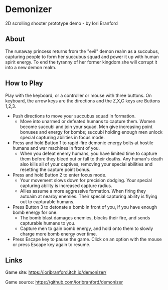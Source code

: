 # Demonizer

2D scrolling shooter prototype demo - by Iori Branford

## About

The runaway princess returns from the "evil" demon realm as a succubus, capturing people to form her succubus squad and power it up with human spirit energy. To end the tyranny of her former kingdom she will corrupt it into a new demon realm.

## How to Play

Play with the keyboard, or a controller or mouse with three buttons. On keyboard, the arrow keys are the directions and the Z,X,C keys are Buttons 1,2,3.

- Push directions to move your succubus squad in formation.
	- Move into unarmed or defeated humans to capture them. Women become succubi and join your squad. Men give increasing point bonuses and energy for bombs; succubi holding enough men unlock special capturing abilities in focus mode.
- Press and hold Button 1 to rapid-fire demonic energy bolts at hostile humans and war machines in front of you.
	- When you defeat enemy humans, you have limited time to capture them before they bleed out or fall to their deaths. Any human's death also kills all of your captives, removing your special abilities and resetting the capture point bonus.
- Press and hold Button 2 to enter focus mode.
	- Your movement slows down for precision dodging. Your special capturing ability is increased capture radius.
	- Allies assume a more aggressive formation. When firing they autoaim at nearby enemies. Their special capturing ability is flying out to capturable humans.
- Press Button 3 to detonate a bomb in front of you, if you have enough bomb energy for one.
	- The bomb blast damages enemies, blocks their fire, and sends capturable humans to you.
	- Capture men to gain bomb energy, and hold onto them to slowly charge more bomb energy over time.
- Press Escape key to pause the game. Click on an option with the mouse or press Escape key again to resume.

## Links

Game site: https://ioribranford.itch.io/demonizer/

Game source: https://github.com/ioribranford/demonizer

